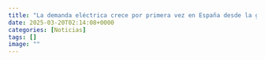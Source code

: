 ```yaml
---
title: "La demanda eléctrica crece por primera vez en España desde la guerra de Ucrania mientras el precio baja un 27%"
date: 2025-03-20T02:14:08+0000
categories: [Noticias]
tags: []
image: ""
---
```



    